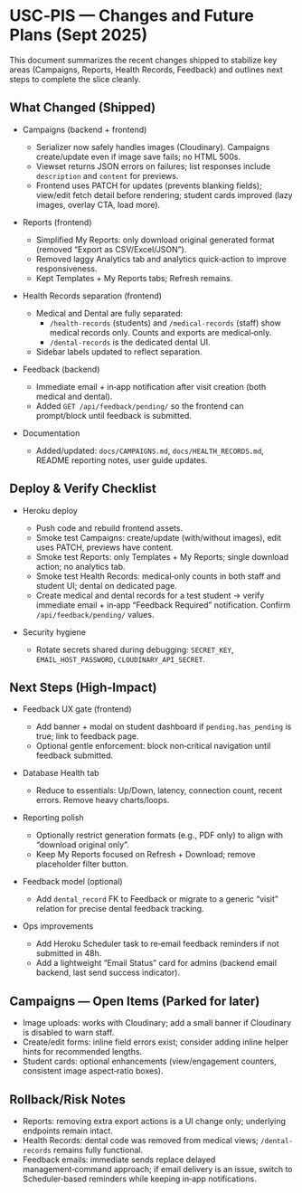 # USC‑PIS — Changes and Future Plans (Sept 2025)

This document summarizes the recent changes shipped to stabilize key areas (Campaigns, Reports, Health Records, Feedback) and outlines next steps to complete the slice cleanly.

## What Changed (Shipped)

- Campaigns (backend + frontend)
  - Serializer now safely handles images (Cloudinary). Campaigns create/update even if image save fails; no HTML 500s.
  - Viewset returns JSON errors on failures; list responses include `description` and `content` for previews.
  - Frontend uses PATCH for updates (prevents blanking fields); view/edit fetch detail before rendering; student cards improved (lazy images, overlay CTA, load more).

- Reports (frontend)
  - Simplified My Reports: only download original generated format (removed “Export as CSV/Excel/JSON”).
  - Removed laggy Analytics tab and analytics quick‑action to improve responsiveness.
  - Kept Templates + My Reports tabs; Refresh remains.

- Health Records separation (frontend)
  - Medical and Dental are fully separated:
    - `/health-records` (students) and `/medical-records` (staff) show medical records only. Counts and exports are medical‑only.
    - `/dental-records` is the dedicated dental UI.
  - Sidebar labels updated to reflect separation.

- Feedback (backend)
  - Immediate email + in‑app notification after visit creation (both medical and dental).
  - Added `GET /api/feedback/pending/` so the frontend can prompt/block until feedback is submitted.

- Documentation
  - Added/updated: `docs/CAMPAIGNS.md`, `docs/HEALTH_RECORDS.md`, README reporting notes, user guide updates.

## Deploy & Verify Checklist

- Heroku deploy
  - Push code and rebuild frontend assets.
  - Smoke test Campaigns: create/update (with/without images), edit uses PATCH, previews have content.
  - Smoke test Reports: only Templates + My Reports; single download action; no analytics tab.
  - Smoke test Health Records: medical‑only counts in both staff and student UI; dental on dedicated page.
  - Create medical and dental records for a test student → verify immediate email + in‑app “Feedback Required” notification. Confirm `/api/feedback/pending/` values.

- Security hygiene
  - Rotate secrets shared during debugging: `SECRET_KEY`, `EMAIL_HOST_PASSWORD`, `CLOUDINARY_API_SECRET`.

## Next Steps (High‑Impact)

- Feedback UX gate (frontend)
  - Add banner + modal on student dashboard if `pending.has_pending` is true; link to feedback page.
  - Optional gentle enforcement: block non‑critical navigation until feedback submitted.

- Database Health tab
  - Reduce to essentials: Up/Down, latency, connection count, recent errors. Remove heavy charts/loops.

- Reporting polish
  - Optionally restrict generation formats (e.g., PDF only) to align with “download original only”.
  - Keep My Reports focused on Refresh + Download; remove placeholder filter button.

- Feedback model (optional)
  - Add `dental_record` FK to Feedback or migrate to a generic “visit” relation for precise dental feedback tracking.

- Ops improvements
  - Add Heroku Scheduler task to re‑email feedback reminders if not submitted in 48h.
  - Add a lightweight “Email Status” card for admins (backend email backend, last send success indicator).

## Campaigns — Open Items (Parked for later)

- Image uploads: works with Cloudinary; add a small banner if Cloudinary is disabled to warn staff.
- Create/edit forms: inline field errors exist; consider adding inline helper hints for recommended lengths.
- Student cards: optional enhancements (view/engagement counters, consistent image aspect‑ratio boxes).

## Rollback/Risk Notes

- Reports: removing extra export actions is a UI change only; underlying endpoints remain intact.
- Health Records: dental code was removed from medical views; `/dental-records` remains fully functional.
- Feedback emails: immediate sends replace delayed management‑command approach; if email delivery is an issue, switch to Scheduler‑based reminders while keeping in‑app notifications.

